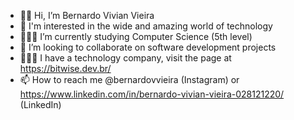 - 👋🏻 Hi, I’m Bernardo Vivian Vieira
- 💾 I'm interested in the wide and amazing world of technology
- 🧑🏻‍💻 I’m currently studying Computer Science (5th level)
- 📡 I’m looking to collaborate on software development projects
- 👨🏻‍💼 I have a technology company, visit the page at https://bitwise.dev.br/
- 📫 How to reach me @bernardovvieira (Instagram) or https://www.linkedin.com/in/bernardo-vivian-vieira-028121220/ (LinkedIn)

<!---
bernardovvieira/bernardovvieira is a ✨ special ✨ repository because its `README.md` (this file) appears on your GitHub profile.
You can click the Preview link to take a look at your changes.
--->
